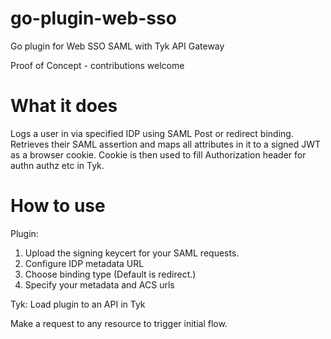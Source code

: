 # go-plugin-web-sso
Go plugin for Web SSO SAML with Tyk API Gateway

Proof of Concept - contributions welcome

# What it does

Logs a user in via specified IDP using SAML Post or redirect binding.
Retrieves their SAML assertion and maps all attributes in it to a signed JWT as a browser cookie.
Cookie is then used to fill Authorization header for authn authz etc in Tyk.


# How to use

Plugin:
1. Upload the signing keycert for your SAML requests. 
2. Configure IDP metadata URL
3. Choose binding type (Default is redirect.)
4. Specify your metadata and ACS urls


Tyk:
Load plugin to an API in Tyk 

Make a request to any resource to trigger initial flow.


